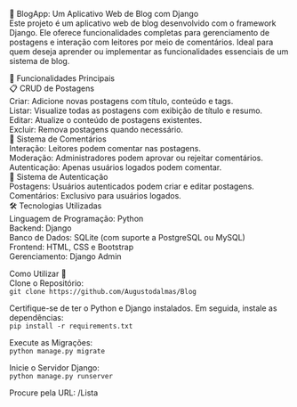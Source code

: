 📝 BlogApp: Um Aplicativo Web de Blog com Django<br>
Este projeto é um aplicativo web de blog desenvolvido com o framework Django. Ele oferece funcionalidades completas para gerenciamento de postagens e interação com leitores por meio de comentários. Ideal para quem deseja aprender ou implementar as funcionalidades essenciais de um sistema de blog.<br>

🌟 Funcionalidades Principais<br>
📋 CRUD de Postagens<br>
Criar: Adicione novas postagens com título, conteúdo e tags.<br>
Listar: Visualize todas as postagens com exibição de título e resumo.<br>
Editar: Atualize o conteúdo de postagens existentes.<br>
Excluir: Remova postagens quando necessário.<br>
💬 Sistema de Comentários<br>
Interação: Leitores podem comentar nas postagens.<br>
Moderação: Administradores podem aprovar ou rejeitar comentários.<br>
Autenticação: Apenas usuários logados podem comentar.<br>
🔐 Sistema de Autenticação<br>
Postagens: Usuários autenticados podem criar e editar postagens.<br>
Comentários: Exclusivo para usuários logados.<br>
🛠️ Tecnologias Utilizadas<br>
Linguagem de Programação: Python<br>
Backend: Django<br>
Banco de Dados: SQLite (com suporte a PostgreSQL ou MySQL)<br>
Frontend: HTML, CSS e Bootstrap<br>
Gerenciamento: Django Admin<br>

Como Utilizar 🚀<br>
Clone o Repositório:<br>
```git clone https://github.com/Augustodalmas/Blog```

Certifique-se de ter o Python e Django instalados. Em seguida, instale as dependências:<br>
```pip install -r requirements.txt```

Execute as Migrações:<br>
```python manage.py migrate```

Inicie o Servidor Django:<br>
```python manage.py runserver```

Procure pela URL: /Lista
